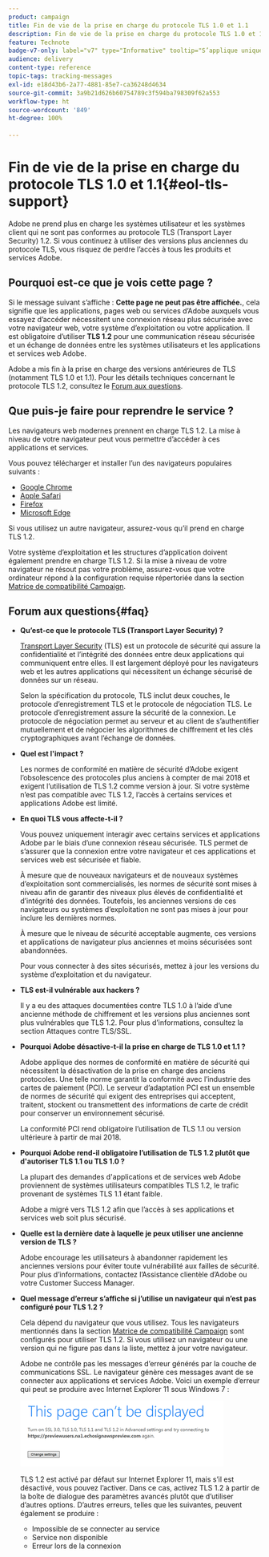 ```yaml
---
product: campaign
title: Fin de vie de la prise en charge du protocole TLS 1.0 et 1.1
description: Fin de vie de la prise en charge du protocole TLS 1.0 et 1.1
feature: Technote
badge-v7-only: label="v7" type="Informative" tooltip="S’applique uniquement à Campaign Classic v7"
audience: delivery
content-type: reference
topic-tags: tracking-messages
exl-id: e18d43b6-2a77-4881-85e7-ca36248d4634
source-git-commit: 3a9b21d626b60754789c3f594ba798309f62a553
workflow-type: ht
source-wordcount: '849'
ht-degree: 100%

---
```


# Fin de vie de la prise en charge du protocole TLS 1.0 et 1.1{#eol-tls-support}



Adobe ne prend plus en charge les systèmes utilisateur et les systèmes client qui ne sont pas conformes au protocole TLS (Transport Layer Security) 1.2. Si vous continuez à utiliser des versions plus anciennes du protocole TLS, vous risquez de perdre l’accès à tous les produits et services Adobe.

## Pourquoi est-ce que je vois cette page ?

Si le message suivant s’affiche : **Cette page ne peut pas être affichée.**, cela signifie que les applications, pages web ou services d’Adobe auxquels vous essayez d’accéder nécessitent une connexion réseau plus sécurisée avec votre navigateur web, votre système d’exploitation ou votre application. Il est obligatoire d’utiliser **TLS 1.2** pour une communication réseau sécurisée et un échange de données entre les systèmes utilisateurs et les applications et services web Adobe.

Adobe a mis fin à la prise en charge des versions antérieures de TLS (notamment TLS 1.0 et 1.1). Pour les détails techniques concernant le protocole TLS 1.2, consultez le [Forum aux questions](#faq).

## Que puis-je faire pour reprendre le service ?

Les navigateurs web modernes prennent en charge TLS 1.2. La mise à niveau de votre navigateur peut vous permettre d’accéder à ces applications et services.

Vous pouvez télécharger et installer l’un des navigateurs populaires suivants :

* [Google Chrome](https://www.google.com/chrome/)
* [Apple Safari](https://www.apple.com/safari/)
* [Firefox](https://www.mozilla.org/fr/firefox/new/)
* [Microsoft Edge](https://www.microsoft.com/fr-fr/edge)

Si vous utilisez un autre navigateur, assurez-vous qu’il prend en charge TLS 1.2.

Votre système d’exploitation et les structures d’application doivent également prendre en charge TLS 1.2. Si la mise à niveau de votre navigateur ne résout pas votre problème, assurez-vous que votre ordinateur répond à la configuration requise répertoriée dans la section [Matrice de compatibilité Campaign](../../rn/using/compatibility-matrix.md).

## Forum aux questions{#faq}

* **Qu’est-ce que le protocole TLS (Transport Layer Security) ?**

  [Transport Layer Security](https://fr.wikipedia.org/wiki/Transport_Layer_Security) (TLS) est un protocole de sécurité qui assure la confidentialité et l’intégrité des données entre deux applications qui communiquent entre elles. Il est largement déployé pour les navigateurs web et les autres applications qui nécessitent un échange sécurisé de données sur un réseau.

  Selon la spécification du protocole, TLS inclut deux couches, le protocole d’enregistrement TLS et le protocole de négociation TLS. Le protocole d’enregistrement assure la sécurité de la connexion. Le protocole de négociation permet au serveur et au client de s’authentifier mutuellement et de négocier les algorithmes de chiffrement et les clés cryptographiques avant l’échange de données.

* **Quel est l&#39;impact ?**

  Les normes de conformité en matière de sécurité d’Adobe exigent l’obsolescence des protocoles plus anciens à compter de mai 2018 et exigent l’utilisation de TLS 1.2 comme version à jour. Si votre système n’est pas compatible avec TLS 1.2, l’accès à certains services et applications Adobe est limité.

* **En quoi TLS vous affecte-t-il ?**

  Vous pouvez uniquement interagir avec certains services et applications Adobe par le biais d’une connexion réseau sécurisée. TLS permet de s’assurer que la connexion entre votre navigateur et ces applications et services web est sécurisée et fiable.

  À mesure que de nouveaux navigateurs et de nouveaux systèmes d’exploitation sont commercialisés, les normes de sécurité sont mises à niveau afin de garantir des niveaux plus élevés de confidentialité et d’intégrité des données. Toutefois, les anciennes versions de ces navigateurs ou systèmes d’exploitation ne sont pas mises à jour pour inclure les dernières normes.

  À mesure que le niveau de sécurité acceptable augmente, ces versions et applications de navigateur plus anciennes et moins sécurisées sont abandonnées.

  Pour vous connecter à des sites sécurisés, mettez à jour les versions du système d’exploitation et du navigateur.

* **TLS est-il vulnérable aux hackers ?**

  Il y a eu des attaques documentées contre TLS 1.0 à l’aide d’une ancienne méthode de chiffrement et les versions plus anciennes sont plus vulnérables que TLS 1.2. Pour plus d’informations, consultez la section Attaques contre TLS/SSL.

* **Pourquoi Adobe désactive-t-il la prise en charge de TLS 1.0 et 1.1 ?**

  Adobe applique des normes de conformité en matière de sécurité qui nécessitent la désactivation de la prise en charge des anciens protocoles. Une telle norme garantit la conformité avec l’industrie des cartes de paiement (PCI). Le serveur d’adaptation PCI est un ensemble de normes de sécurité qui exigent des entreprises qui acceptent, traitent, stockent ou transmettent des informations de carte de crédit pour conserver un environnement sécurisé.

  La conformité PCI rend obligatoire l’utilisation de TLS 1.1 ou version ultérieure à partir de mai 2018.

* **Pourquoi Adobe rend-il obligatoire l’utilisation de TLS 1.2 plutôt que d&#39;autoriser TLS 1.1 ou TLS 1.0 ?**

  La plupart des demandes d&#39;applications et de services web Adobe proviennent de systèmes utilisateurs compatibles TLS 1.2, le trafic provenant de systèmes TLS 1.1 étant faible.

  Adobe a migré vers TLS 1.2 afin que l’accès à ses applications et services web soit plus sécurisé.

* **Quelle est la dernière date à laquelle je peux utiliser une ancienne version de TLS ?**

  Adobe encourage les utilisateurs à abandonner rapidement les anciennes versions pour éviter toute vulnérabilité aux failles de sécurité. Pour plus d’informations, contactez l’Assistance clientèle d’Adobe ou votre Customer Success Manager.

* **Quel message d’erreur s’affiche si j’utilise un navigateur qui n’est pas configuré pour TLS 1.2 ?**

  Cela dépend du navigateur que vous utilisez. Tous les navigateurs mentionnés dans la section [Matrice de compatibilité Campaign](../../rn/using/compatibility-matrix.md) sont configurés pour utiliser TLS 1.2. Si vous utilisez un navigateur ou une version qui ne figure pas dans la liste, mettez à jour votre navigateur.

  Adobe ne contrôle pas les messages d’erreur générés par la couche de communications SSL. Le navigateur génère ces messages avant de se connecter aux applications et services Adobe. Voici un exemple d’erreur qui peut se produire avec Internet Explorer 11 sous Windows 7 :

  ![](assets/do-not-translate/page-not-displayed.png)

  TLS 1.2 est activé par défaut sur Internet Explorer 11, mais s’il est désactivé, vous pouvez l’activer. Dans ce cas, activez TLS 1.2 à partir de la boîte de dialogue des paramètres avancés plutôt que d’utiliser d’autres options. D’autres erreurs, telles que les suivantes, peuvent également se produire :

   * Impossible de se connecter au service
   * Service non disponible
   * Erreur lors de la connexion
